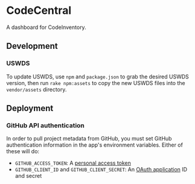 # CodeCentral

A dashboard for CodeInventory.

## Development

### USWDS

To update USWDS, use `npm` and `package.json` to grab the desired USWDS version, then run `rake npm:assets` to copy the new USWDS files into the `vendor/assets` directory.

## Deployment

### GitHub API authentication

In order to pull project metadata from GitHub, you must set GitHub authentication information in the app's environment variables. Either of these will do:

* `GITHUB_ACCESS_TOKEN`: A [personal access token](https://github.com/settings/tokens)
* `GITHUB_CLIENT_ID` and `GITHUB_CLIENT_SECRET`: An [OAuth application](https://github.com/settings/developers) ID and secret
